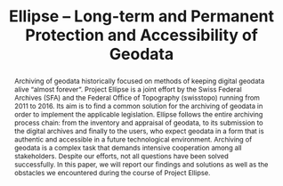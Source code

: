 ---
abstract: 'Archiving of geodata historically focused on methods of keeping digital
  geodata alive “almost forever”. Project Ellipse is a joint effort by the Swiss Federal
  Archives (SFA) and the Federal Office of Topography (swisstopo) running from 2011
  to 2016. Its aim is to find a common solution for the archiving of geodata in order
  to implement the applicable legislation. Ellipse follows the entire archiving process
  chain: from the inventory and appraisal of geodata, to its submission to the digital
  archives and finally to the users, who expect geodata in a form that is authentic
  and accessible in a future technological environment. Archiving of geodata is a
  complex task that demands intensive cooperation among all stakeholders. Despite
  our efforts, not all questions have been solved successfully. In this paper, we
  will report our findings and solutions as well as the obstacles we encountered during
  the course of Project Ellipse.'
creators:
- Ohnesorge, Krystyna W.
- Mast, Alain
- Marciani, Chiara
date: null
document_url: https://services.phaidra.univie.ac.at/api/object/o:503167/download
grand_parent: iPRES
institutions: []
keywords: []
landing_page_url: https://phaidra.univie.ac.at/o:503167
language: eng
layout: publication
license: CC BY-NC-SA 3.0 AT
notes_url: null
parent: iPRES 2016
publication_type: paper
size: 534404
slides_url: null
source_name: iPRES
stream_url: null
title: Ellipse – Long-term and Permanent Protection and Accessibility of Geodata
year: 2016
---